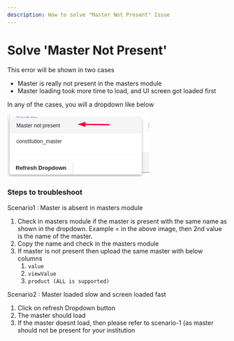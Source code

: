 ```yaml
---
description: How to solve "Master Not Present" Issue
---
```


# Solve 'Master Not Present'

This error will be shown in two cases

* Master is really not present in the masters module
* Master loading took more time to load, and  UI screen got loaded first

In any of the cases, you will a dropdown like below

![](<../.gitbook/assets/image (201).png>)

### Steps to troubleshoot

Scenario1 : Master is absent in masters module

1. Check in masters module if the master is present with the same name as shown in the dropdown. Example = in the above image, then 2nd value is the name of the master.&#x20;
2. Copy the name and check in the masters module
3. If master is not present then upload the same master with below columns
   1. `value`
   2. `viewValue`
   3. `product (ALL is supported)`

Scenario2 : Master loaded slow and screen loaded fast

1. Click on refresh Dropdown button
2. The master should load
3. If the master doesnt load, then please refer to scenario-1 (as master should not be present for your institution&#x20;
